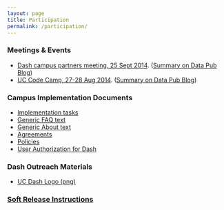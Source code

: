 ```yaml
---
layout: page
title: Participation
permalink: /participation/
---
```



### Meetings & Events

<ul>
<li> <a href="https://github.com/CDLUC3/dash/wiki/Dash-Meeting-25-Sept-2014">Dash campus partners meeting, 25 Sept 2014</a>. (<a href="http://t.co/9ISWv8vlXr">Summary on Data Pub Blog</a>)</li>
<li> <a href="http://cdluc3.github.io/UC-code-camp/"> UC Code Camp, 27-28 Aug 2014</a>. (<a href="http://datapub.cdlib.org/2014/09/03/the-first-uc-libraries-code-camp/">Summary on Data Pub Blog</a>)</li>
</ul>

### Campus Implementation Documents

<ul>
  <li><a href="http://CDLUC3.github.io/dash/campus-tasks">Implementation tasks</a></li>
<li><a href="http://CDLUC3.github.io/dash/generic-faq">Generic FAQ text</a></li>
<li><a href="http://CDLUC3.github.io/dash/generic-about">Generic About text</a></li>
<li><a href="http://CDLUC3.github.io/dash/agreements">Agreements</a></li>
<li><a href="http://CDLUC3.github.io/dash/policies">Policies</a></li>
<li><a href="http://CDLUC3.github.io/dash/user-authorization">User Authorization for Dash</a></li>
</ul>

### Dash Outreach Materials

<ul>
	<li><a href="https://raw.githubusercontent.com/CDLUC3/dashdocs/master/Dash_generic.png">UC Dash Logo (png)</a></li>
</ul>

### [Soft Release Instructions](http://cdluc3.github.io/dash/soft-release)


